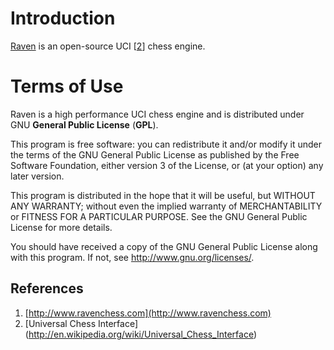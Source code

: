 Introduction
============

[Raven](http://www.ravenchess.com) is an open-source UCI [[2](#uci)] chess engine.

Terms of Use
============
Raven is a high performance UCI chess engine and is distributed under 
GNU **General Public License** (**GPL**).

This program is free software: you can redistribute it and/or modify
it under the terms of the GNU General Public License as published by
the Free Software Foundation, either version 3 of the License, or
(at your option) any later version.

This program is distributed in the hope that it will be useful,
but WITHOUT ANY WARRANTY; without even the implied warranty of
MERCHANTABILITY or FITNESS FOR A PARTICULAR PURPOSE.  See the
GNU General Public License for more details.

You should have received a copy of the GNU General Public License
along with this program.  If not, see <http://www.gnu.org/licenses/>.

## References
1. <a name="raven"></a>[http://www.ravenchess.com](http://www.ravenchess.com)
2. <a name="uci"></a> [Universal Chess Interface] (http://en.wikipedia.org/wiki/Universal_Chess_Interface)
